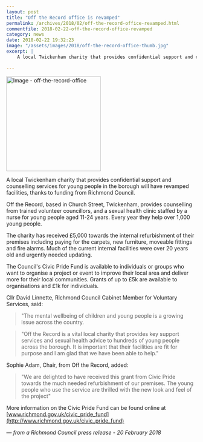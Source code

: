 ```yaml
---
layout: post
title: "Off the Record office is revamped"
permalink: /archives/2018/02/off-the-record-office-revamped.html
commentfile: 2018-02-22-off-the-record-office-revamped
category: news
date: 2018-02-22 19:32:23
image: "/assets/images/2018/off-the-record-office-thumb.jpg"
excerpt: |
    A local Twickenham charity that provides confidential support and counselling services for young people in the borough will have revamped facilities, thanks to funding from Richmond Council.

---
```


<a href="/assets/images/2018/off-the-record-office.jpg" title="Click for a larger image"><img src="/assets/images/2018/off-the-record-office-thumb.jpg" width="250" alt="Image - off-the-record-office"  class="photo right"/></a>

A local Twickenham charity that provides confidential support and counselling services for young people in the borough will have revamped facilities, thanks to funding from Richmond Council.

Off the Record, based in Church Street, Twickenham, provides counselling from trained volunteer councillors, and a sexual health clinic staffed by a nurse for young people aged 11-24 years.  Every year they help over 1,000 young people.

The charity has received &pound;5,000 towards the internal refurbishment of their premises including paying for the carpets, new furniture, moveable fittings and fire alarms.  Much of the current internal facilities were over 20 years old and urgently needed updating.

The Council's Civic Pride Fund is available to individuals or groups who want to organise a project or event to improve their local area and deliver more for their local communities. Grants of up to &pound;5k are available to organisations and &pound;1k for individuals.

Cllr David Linnette, Richmond Council Cabinet Member for Voluntary Services, said:

> "The mental wellbeing of children and young people is a growing issue across the country.

> "Off the Record is a vital local charity that provides key support services and sexual health advice to hundreds of young people across the borough. It is important that their facilities are fit for purpose and I am glad that we have been able to help."


Sophie Adam, Chair, from Off the Record, added:


> "We are delighted to have received this grant from Civic Pride towards the much needed refurbishment of our premises. The young people who use the service are thrilled with the new look and feel of the project"


More information on the Civic Pride Fund can be found online at [www.richmond.gov.uk/civic_pride_fund](http://www.richmond.gov.uk/civic_pride_fund)

<cite>&mdash; from a Richmond Council press release - 20 February 2018</cite>
